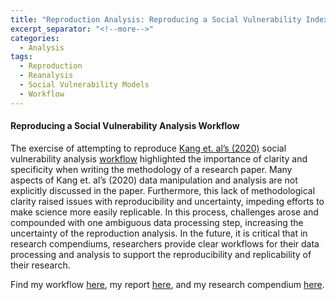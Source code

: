 ```yaml
---
title: "Reproduction Analysis: Reproducing a Social Vulnerability Index Workflow"
excerpt_separator: "<!--more-->"
categories:
  - Analysis
tags:
  - Reproduction
  - Reanalysis
  - Social Vulnerability Models
  - Workflow
---
```


#### Reproducing a Social Vulnerability Analysis Workflow

The exercise of attempting to reproduce [Kang et. al’s (2020)](https://doi.org/10.1186/s12942-020-00229-x) social vulnerability analysis [workflow](https://docs.google.com/document/d/1VFUh8IFeW7WT3gG--skglwcbUl1w6xVcysXL2k9G5RI/edit?usp=sharing) highlighted the importance of clarity and specificity when writing the methodology of a research paper. Many aspects of Kang et. al’s (2020) data manipulation and analysis are not explicitly discussed in the paper. Furthermore, this lack of methodological clarity raised issues with reproducibility and uncertainty, impeding efforts to make science more easily replicable. In this process, challenges arose and compounded with one ambiguous data processing step, increasing the uncertainty of the reproduction analysis. In the future, it is critical that in research compendiums, researchers provide clear workflows for their data processing and analysis to support the reproducibility and replicability of their research.

Find my workflow [here](https://docs.google.com/document/d/1VFUh8IFeW7WT3gG--skglwcbUl1w6xVcysXL2k9G5RI/edit?usp=sharing), my report [here](https://gshanleybarr.github.io/RPr-Kang-2020/), and my research compendium [here](https://github.com/gshanleybarr/RPr-Kang-2020).
